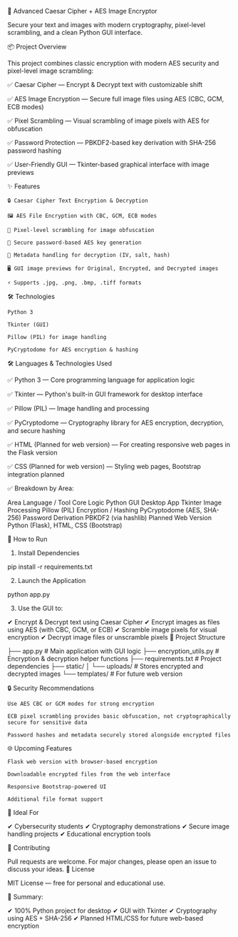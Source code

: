 🔐 Advanced Caesar Cipher + AES Image Encryptor

Secure your text and images with modern cryptography, pixel-level scrambling, and a clean Python GUI interface.

📦 Project Overview

This project combines classic encryption with modern AES security and pixel-level image scrambling:

✅ Caesar Cipher — Encrypt & Decrypt text with customizable shift

✅ AES Image Encryption — Secure full image files using AES (CBC, GCM, ECB modes)

✅ Pixel Scrambling — Visual scrambling of image pixels with AES for obfuscation

✅ Password Protection — PBKDF2-based key derivation with SHA-256 password hashing

✅ User-Friendly GUI — Tkinter-based graphical interface with image previews

✨ Features

    🔒 Caesar Cipher Text Encryption & Decryption

    🖼️ AES File Encryption with CBC, GCM, ECB modes

    🎨 Pixel-level scrambling for image obfuscation

    🔑 Secure password-based AES key generation

    📂 Metadata handling for decryption (IV, salt, hash)

    🖥️ GUI image previews for Original, Encrypted, and Decrypted images

    ⚡ Supports .jpg, .png, .bmp, .tiff formats

🛠️ Technologies

    Python 3

    Tkinter (GUI)

    Pillow (PIL) for image handling

    PyCryptodome for AES encryption & hashing


🛠️ Languages & Technologies Used

✅ Python 3 — Core programming language for application logic

✅ Tkinter — Python's built-in GUI framework for desktop interface

✅ Pillow (PIL) — Image handling and processing

✅ PyCryptodome — Cryptography library for AES encryption, decryption, and secure hashing

✅ HTML (Planned for web version) — For creating responsive web pages in the Flask version

✅ CSS (Planned for web version) — Styling web pages, Bootstrap integration planned

✅ Breakdown by Area:

Area	Language / Tool
Core Logic	Python
GUI Desktop App	Tkinter
Image Processing	Pillow (PIL)
Encryption / Hashing	PyCryptodome (AES, SHA-256)
Password Derivation	PBKDF2 (via hashlib)
Planned Web Version	Python (Flask), HTML, CSS (Bootstrap)


🚀 How to Run
1. Install Dependencies

pip install -r requirements.txt

2. Launch the Application

python app.py

3. Use the GUI to:

✔ Encrypt & Decrypt text using Caesar Cipher
✔ Encrypt images as files using AES (with CBC, GCM, or ECB)
✔ Scramble image pixels for visual encryption
✔ Decrypt image files or unscramble pixels
📂 Project Structure

├── app.py                # Main application with GUI logic
├── encryption_utils.py   # Encryption & decryption helper functions
├── requirements.txt      # Project dependencies
├── static/
│   └── uploads/          # Stores encrypted and decrypted images
└── templates/            # For future web version

🔒 Security Recommendations

    Use AES CBC or GCM modes for strong encryption

    ECB pixel scrambling provides basic obfuscation, not cryptographically secure for sensitive data

    Password hashes and metadata securely stored alongside encrypted files

🌐 Upcoming Features

    Flask web version with browser-based encryption

    Downloadable encrypted files from the web interface

    Responsive Bootstrap-powered UI

    Additional file format support

🎯 Ideal For

✔ Cybersecurity students
✔ Cryptography demonstrations
✔ Secure image handling projects
✔ Educational encryption tools

📢 Contributing

Pull requests are welcome. For major changes, please open an issue to discuss your ideas.
📄 License

MIT License — free for personal and educational use.

🎯 Summary:

✔ 100% Python project for desktop
✔ GUI with Tkinter
✔ Cryptography using AES + SHA-256
✔ Planned HTML/CSS for future web-based encryption
